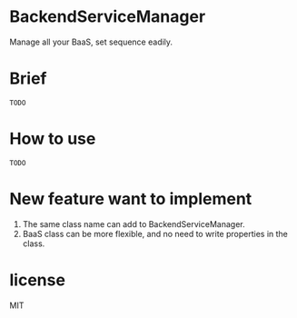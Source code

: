 # BackendServiceManager

Manage all your BaaS, set sequence eadily.

# Brief
`TODO`

# How to use
`TODO`

# New feature want to implement
1. The same class name can add to BackendServiceManager.
2. BaaS class can be more flexible, and no need to write properties in the class.

# license
MIT
